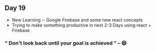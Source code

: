 ## Day 19

- New Learning :- Google Firebase and some new react concepts
- Trying to make something productive in next 2-3 Days using react + Firebase

### “ Don't look back until your goal is achieved ” – :smile:
